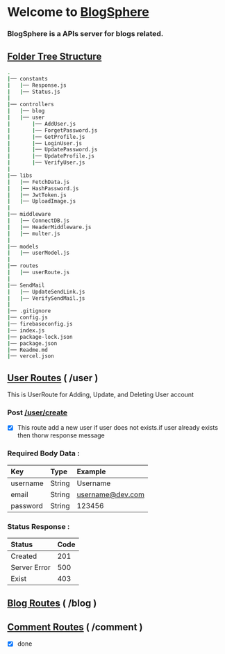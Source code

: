 # Welcome to [BlogSphere]()

### BlogSphere is a APIs server for blogs related.

## [Folder Tree Structure]()

```bash
.
|── constants
|	|── Response.js
|	|── Status.js
|
|── controllers
|	|── blog
|	|── user
|		|── AddUser.js
|		|── ForgetPassword.js
|		|── GetProfile.js
|		|── LoginUser.js
|		|── UpdatePassword.js
|		|── UpdateProfile.js
|		|── VerifyUser.js
|
|── libs
|	|── FetchData.js
|	|── HashPassword.js
|	|── JwtToken.js
|	|── UploadImage.js
|
|── middleware
|	|── ConnectDB.js
|	|── HeaderMiddleware.js
|	|── multer.js
|
|── models
|	|── userModel.js
|
|── routes
|	|── userRoute.js
|
|── SendMail
|	|── UpdateSendLink.js
|	|── VerifySendMail.js
|
|── .gitignore
|── config.js
|── firebaseconfig.js
|── index.js
|── package-lock.json
|── package.json
|── Readme.md
|── vercel.json

```

## [User Routes]() ( /user )

This is UserRoute for Adding, Update, and Deleting User account

### Post [/user/create]()

-   [x] This route add a new user if user does not exists.if user already exists then thorw response message

### Required Body Data :

| Key      | Type   | Example          |
| :------- | :----- | :--------------- |
| username | String | Username         |
| email    | String | username@dev.com |
| password | String | 123456           |

### Status Response :

| Status       | Code |
| :----------- | :--- |
| Created      | 201  |
| Server Error | 500  |
| Exist        | 403  |

## [Blog Routes]() ( /blog )

## [Comment Routes]() ( /comment )

-   [x] done
